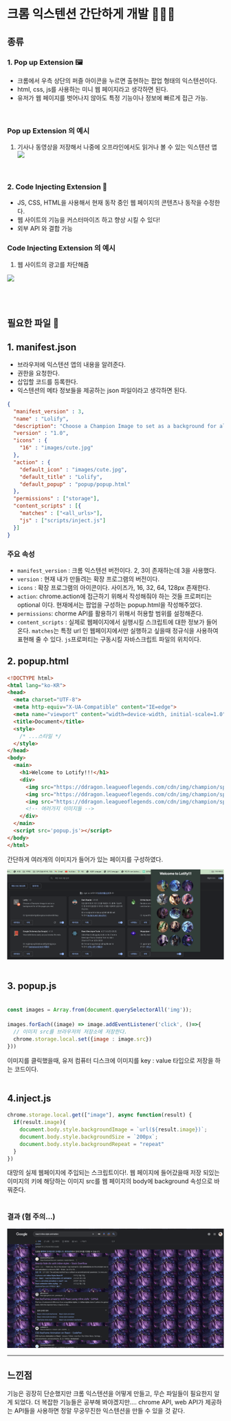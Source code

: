 # 크롬 익스텐션 간단하게 개발 👨🏻‍🏫

## 종류

### 1. Pop up Extension 🖼️
- 크롬에서 우측 상단의 퍼즐 아이콘을 누르면 출현하는 팝업 형태의 익스텐션이다.
- html, css, js를 사용하는 미니 웹 페이지라고 생각하면 된다.
- 유저가 웹 페이지를 벗어나지 않아도 특정 기능이나 정보에 빠르게 접근 가능.

</br>

### Pop up Extension 의 예시 
1. 기사나 동영상을 저장해서 나중에 오프라인에서도 읽거나 볼 수 있는 익스텐션 앱
[![](https://lh3.googleusercontent.com/I9eM4-WP5eDDTfEl5r-mJr-Km7nukuNPaMI-6FUbQPy7gdm2kKxc9aJpDeaPxrxWg6tnIcD4dtwJWKb5Eprgh_IbOA=w640-h400-e365-rj-sc0x00ffffff)](https://chrome.google.com/webstore/detail/save-to-pocket/niloccemoadcdkdjlinkgdfekeahmflj?hl=ko)

</br>

### 2. Code Injecting Extension 🔫
- JS, CSS, HTML을 사용해서 현재 동작 중인 웹 페이지의 콘텐츠나 동작을 수정한다.
- 웹 사이트의 기능을 커스터마이즈 하고 향상 시킬 수 있다!
- 외부 API 와 결합 가능


### Code Injecting Extension 의 예시 
1. 웹 사이트의 광고를 차단해줌

[![](https://lh3.googleusercontent.com/vBE5WAb6YXh880SClHGT69j73doSGj3ebygKxS0xdOltNsNpJgXWn1hpnwu0PLE9WLX00-3jPlWVFKPWszvLoomkPe0=w640-h400-e365-rj-sc0x00ffffff)](https://chrome.google.com/webstore/detail/adblock-%E2%80%94-best-ad-blocker/gighmmpiobklfepjocnamgkkbiglidom?hl=ko)


</br>
</br>


## 필요한 파일 📁

## 1. manifest.json
- 브라우저에 익스텐션 앱의 내용을 알려준다.
- 권한을 요청한다.
- 삽입할 코드를 등록한다.
- 익스텐션의 메타 정보들을 제공하는 json 파일이라고 생각하면 된다.

```json
{
  "manifest_version" : 3,
  "name" : "Lolify",
  "description": "Choose a Champion Image to set as a background for all the pages you visit",
  "version" : "1.0",
  "icons" : {
    "16" : "images/cute.jpg"
  },
  "action" : {
    "default_icon" : "images/cute.jpg",
    "default_title" : "Lolify",
    "default_popup" : "popup/popup.html"
  },
  "permissions" : ["storage"],
  "content_scripts" : [{
    "matches" : ["<all_urls>"],
    "js" : ["scripts/inject.js"]
  }]
}
```

### 주요 속성

- `manifest_version` : 크롬 익스텐션 버전이다. 2, 3이 존재하는데 3을 사용했다.
- `version` : 현재 내가 만들려는 확장 프로그램의 버전이다.
- `icons` : 확장 프로그램의 아이콘이다. 사이즈가, 16, 32, 64, 128px 존재한다.
- `action`: chrome.action에 접근하기 위해서 작성해줘야 하는 것들 프로퍼티는 optional 이다. 현재에서는 팝업을 구성하는 popup.html을 작성해주었다.
- `permissions`: chorme API를 활용하기 위해서 허용할 범위를 설정해준다.
- `content_scripts` : 실제로 웹페이지에서 실행시킬 스크립트에 대한 정보가 들어 온다. `matches`는 특정 url 인 웹페이지에서만 실행하고 싶을때 정규식을 사용하여 표현해 줄 수 있다. `js`프로퍼티는 구동시킬 자바스크립트 파일의 위치이다.


## 2. popup.html
```html
<!DOCTYPE html>
<html lang="ko-KR">
<head>
  <meta charset="UTF-8">
  <meta http-equiv="X-UA-Compatible" content="IE=edge">
  <meta name="viewport" content="width=device-width, initial-scale=1.0">
  <title>Document</title>
  <style>
    /* ...스타일 */
  </style>
</head>
<body>
  <main>
    <h1>Welcome to Lotify!!!</h1>
    <div>
      <img src="https://ddragon.leagueoflegends.com/cdn/img/champion/splash/Belveth_0.jpg" >
      <img src="https://ddragon.leagueoflegends.com/cdn/img/champion/splash/Irelia_0.jpg" >
      <img src="https://ddragon.leagueoflegends.com/cdn/img/champion/splash/Samira_0.jpg" >
      <!-- 여러가지 이미지들 -->
    </div>
  </main>
  <script src='popup.js'></script>
</body>
</html>
```
간단하게 여러개의 이미지가 들어가 있는 페이지를 구성하였다.

![Github_Logo](./images/screenshot.png) 
</br>
</br>

## 3. popup.js
```javascript

const images = Array.from(document.querySelectorAll('img'));

images.forEach((image) => image.addEventListener('click', ()=>{
  // 이미지 src를 브라우저의 저장소에 저장한다.
  chrome.storage.local.set({image : image.src})
}))
```
이미지를 클릭했을때, 유저 컴퓨터 디스크에 이미지를 key : value 타입으로 저장을 하는 코드이다.
</br>
</br>

## 4.inject.js
```javascript
chrome.storage.local.get(["image"], async function(result) {
  if(result.image){
    document.body.style.backgroundImage = `url(${result.image})`;
    document.body.style.backgroundSize = `200px`;
    document.body.style.backgroundRepeat = "repeat"
  }
})
```
대망의 실제 웹페이지에 주입되는 스크립트이다!. 웹 페이지에 들어갔을때 저장 되있는 이미지의 키에 해당하는 이미지 src를 웹 페이지의 body에 background 속성으로 바꿔준다.
</br>
</br> 

### 결과 (혐 주의...)
![Github_Logo](./images/sc2.png) 


---

## 느낀점
기능은 굉장히 단순했지만 크롬 익스텐션을 어떻게 만들고, 무슨 파일들이 필요한지 알게 되었다. 더 복잡한 기능들은 공부해 봐야겠지만.... chrome API, web API가 제공하는 API들을 사용하면 정말 무궁무진한 익스텐션을 만들 수 있을 것 같다.